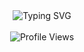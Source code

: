 <div align="center">
  <img src="https://readme-typing-svg.herokuapp.com?font=Fira+Code&weight=500&size=30&pause=1000&color=0077B5&center=true&vCenter=true&width=600&height=80&lines=Let's+connect+and+build+together" alt="Typing SVG" />
</div>

<br>

<div align="center">
  <img src="https://komarev.com/ghpvc/?username=sridharmalladi&style=for-the-badge&color=0077B5&label=Profile+Views&labelColor=1e90ff" alt="Profile Views" />
</div>
